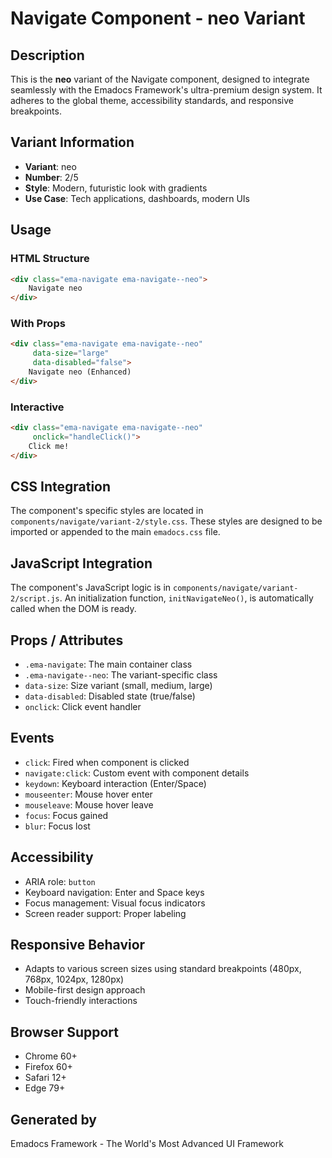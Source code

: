 # Navigate Component - neo Variant

## Description
This is the **neo** variant of the Navigate component, designed to integrate seamlessly with the Emadocs Framework's ultra-premium design system. It adheres to the global theme, accessibility standards, and responsive breakpoints.

## Variant Information
- **Variant**: neo
- **Number**: 2/5
- **Style**: Modern, futuristic look with gradients
- **Use Case**: Tech applications, dashboards, modern UIs

## Usage

### HTML Structure
```html
<div class="ema-navigate ema-navigate--neo">
    Navigate neo
</div>
```

### With Props
```html
<div class="ema-navigate ema-navigate--neo" 
     data-size="large" 
     data-disabled="false">
    Navigate neo (Enhanced)
</div>
```

### Interactive
```html
<div class="ema-navigate ema-navigate--neo" 
     onclick="handleClick()">
    Click me!
</div>
```

## CSS Integration
The component's specific styles are located in `components/navigate/variant-2/style.css`. These styles are designed to be imported or appended to the main `emadocs.css` file.

## JavaScript Integration
The component's JavaScript logic is in `components/navigate/variant-2/script.js`. An initialization function, `initNavigateNeo()`, is automatically called when the DOM is ready.

## Props / Attributes
- `.ema-navigate`: The main container class
- `.ema-navigate--neo`: The variant-specific class
- `data-size`: Size variant (small, medium, large)
- `data-disabled`: Disabled state (true/false)
- `onclick`: Click event handler

## Events
- `click`: Fired when component is clicked
- `navigate:click`: Custom event with component details
- `keydown`: Keyboard interaction (Enter/Space)
- `mouseenter`: Mouse hover enter
- `mouseleave`: Mouse hover leave
- `focus`: Focus gained
- `blur`: Focus lost

## Accessibility
- ARIA role: `button`
- Keyboard navigation: Enter and Space keys
- Focus management: Visual focus indicators
- Screen reader support: Proper labeling

## Responsive Behavior
- Adapts to various screen sizes using standard breakpoints (480px, 768px, 1024px, 1280px)
- Mobile-first design approach
- Touch-friendly interactions

## Browser Support
- Chrome 60+
- Firefox 60+
- Safari 12+
- Edge 79+

## Generated by
Emadocs Framework - The World's Most Advanced UI Framework
